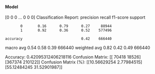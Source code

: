 #### Model
[0 0 0 ... 0 0 0]
Classification Report:
              precision    recall  f1-score   support

           0       0.16      0.79      0.27     88944
           1       0.92      0.36      0.52    577496

    accuracy                           0.42    666440
   macro avg       0.54      0.58      0.39    666440
weighted avg       0.82      0.42      0.49    666440

Accuracy: 0.42095312406218116
Confusion Matrix:
[[ 70418  18526]
 [367374 210122]]
Confusion Matrix (%):
[[10.56629254  2.77984515]
 [55.12484245 31.52901987]]

